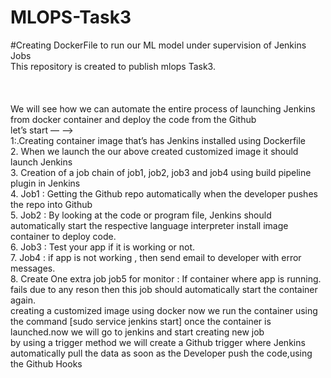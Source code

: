 # MLOPS-Task3
#Creating DockerFile to run our ML model under supervision of Jenkins Jobs<br>
This repository  is created to publish mlops Task3.  
<br>
<br>
<br>
We will see how we can automate the entire process of launching Jenkins from docker container and deploy the code from the Github<br>
let’s start — —><br>
1:.Creating container image that’s has Jenkins installed using Dockerfile<br>
2. When we launch the our above created customized image it should launch Jenkins<br>
3. Creation of a job chain of job1, job2, job3 and job4 using build pipeline plugin in Jenkins<br>
4. Job1 : Getting the Github repo automatically when the developer pushes the repo into Github<br>
5. Job2 : By looking at the code or program file, Jenkins should automatically start the respective language interpreter install image container to deploy code.<br>
6. Job3 : Test your app if it is working or not.<br>
7. Job4 : if app is not working , then send email to developer with error messages.<br>
8. Create One extra job job5 for monitor : If container where app is running. fails due to any reson then this job should automatically start the container again.<br>
creating a customized image using docker now we run the container using the command [sudo service jenkins start] once the container is launched.now we will go to jenkins and start creating new job<br>
by using a trigger method we will create a Github trigger where Jenkins automatically pull the data as soon as the Developer push the code,using the Github Hooks<br>
